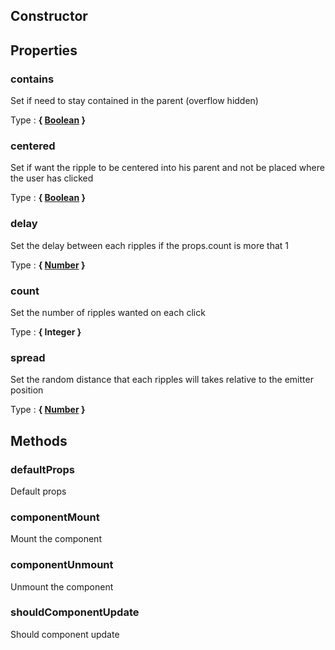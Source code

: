 ## Constructor





## Properties


### contains

Set if need to stay contained in the parent (overflow hidden)

Type : **{ [Boolean](https://developer.mozilla.org/fr/docs/Web/JavaScript/Reference/Objets_globaux/Boolean) }**


### centered

Set if want the ripple to be centered into his parent and not be placed where the user has clicked

Type : **{ [Boolean](https://developer.mozilla.org/fr/docs/Web/JavaScript/Reference/Objets_globaux/Boolean) }**


### delay

Set the delay between each ripples if the props.count is more that 1

Type : **{ [Number](https://developer.mozilla.org/fr/docs/Web/JavaScript/Reference/Objets_globaux/Number) }**


### count

Set the number of ripples wanted on each click

Type : **{ Integer }**


### spread

Set the random distance that each ripples will takes relative to the emitter position

Type : **{ [Number](https://developer.mozilla.org/fr/docs/Web/JavaScript/Reference/Objets_globaux/Number) }**


## Methods


### defaultProps

Default props


### componentMount

Mount the component


### componentUnmount

Unmount the component


### shouldComponentUpdate

Should component update
